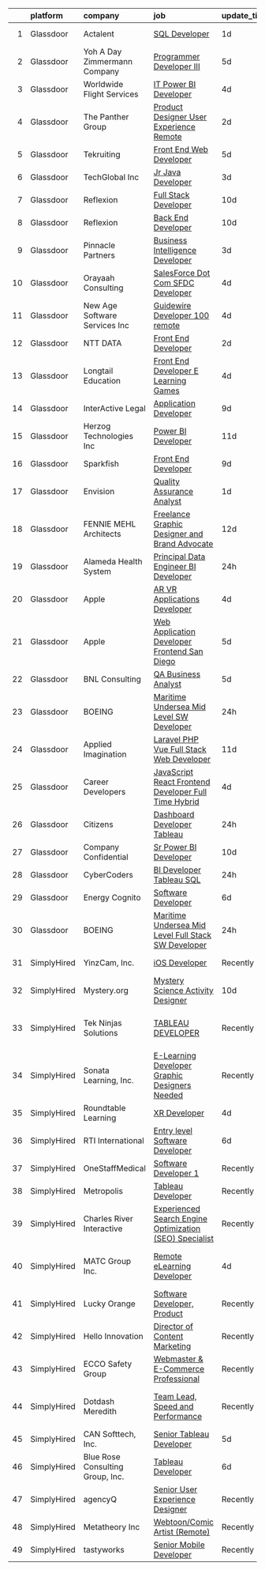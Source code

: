 

|    | platform    | company                          | job                                                                                                                                                                                                                                                                                                                                                                                                                                                                                                                                                                                                                                                                                                                                                                                                                                                                                                                                                                                                                                                                                                                                                                                                                                                                                                                                                                                                                                   | update_time   | location                        |
|---:|:------------|:---------------------------------|:--------------------------------------------------------------------------------------------------------------------------------------------------------------------------------------------------------------------------------------------------------------------------------------------------------------------------------------------------------------------------------------------------------------------------------------------------------------------------------------------------------------------------------------------------------------------------------------------------------------------------------------------------------------------------------------------------------------------------------------------------------------------------------------------------------------------------------------------------------------------------------------------------------------------------------------------------------------------------------------------------------------------------------------------------------------------------------------------------------------------------------------------------------------------------------------------------------------------------------------------------------------------------------------------------------------------------------------------------------------------------------------------------------------------------------------|:--------------|:--------------------------------|
|  1 | Glassdoor   | Actalent                         | [SQL Developer](https://www.glassdoor.com/partner/jobListing.htm?pos=127&ao=1110586&s=58&guid=000001815bd26e4a8a622538a97b5612&src=GD_JOB_AD&t=SR&vt=w&ea=1&cs=1_6bfe6ccd&cb=1655102926848&jobListingId=1007933290728&cpc=7F6F94E2229B3AB5&jrtk=3-0-1g5dt4rjmr0fe801-1g5dt4rk5mfoh800-6f71d8e12a2f71b9--6NYlbfkN0ChYVx_I3yfZ_JDY3EFoivtqvi_stwnZ_kRt8Dowt_l_d1ydueao4NE-oUleRJ4yhj6wKo9C0DLAHikrScmVPB0soDGFNCCtNZsOT8WGPGPWvTCrTgOsuI7vhnYyUpYD--Cl2aQ-asT5yeV2XdWzGAMTbwZgrwfZff5NulgAhpcvpxnlD8YOT8S5ur7whM5jsMHseDyocq2AAdi2D4iNPg9D_FJrn_EUSf0LlS5Bfl12ZbbqAo2UOhPw6iOAMtkGj0n7UNu7di7fOmWBQIRlSAnEvtODGjuixh7qKtOdGgAOTA8nixoHVSp6SYUHYgbSDTdf1FgDYj5weZMONWImKyQC9HVwNxZg0rAOXw4aAOB2Ax99fBQjEyneJj0tYTFk7K8xgmWJ2bIef44pEXdNo-F24p0KROCB7b79IeDmnPfdNhFyvxjh2PJr2Zk5g0uiHr3SXu7EcHFj0kuzSK39HyVK-k9kKKfa4VjrezvEihgg-m8WQVhpo3AEk039254pH4lGwmtLCXYHNRxJbPlE6m1SvUW6A-9k5Ax4MTzF6QUpHW8qNyWXu5lH2H3uD_UJVKYO803ie5EW8vjfCNds0HTedIF20rpqoQkLVrhihNG80zyVT7ExOb9G-vNFROV5m8zU_5Rg9vujVgCkoQDSVf8laIiuw0cx4PMcOQv438tlteD5YNdMteVKq-r20YQfhSJDEFGUSByh6X4hrpoV46R5igbjUTbYnxoiXYGOTXEEPaNg3IMH-uZnceKEPLpajLTYK3yd4AymDEyHu64cYenp1jPAs-Mr6TkUG-B5qkop4ruugv43fGlxpLrQa-XMFtErJcIsUpZmYZdcy6omltajh9oTRVrAEHnjjYUjUXH0zBL8Ame3WXAydtCMGFJgqECb2pJf_GnwrHa9T01dci5zwYEyMhlKDfiQBLRTOvAwgv3WEe1_R-AcffJPyO9aF7YgI0zsKkRuCtfjPsyNsrxsiicpMv9otM%3D)                                                                                | 1d            | North Chesterfield              |
|  2 | Glassdoor   | Yoh  A Day   Zimmermann Company  | [Programmer Developer III](https://www.glassdoor.com/partner/jobListing.htm?pos=107&ao=1110586&s=58&guid=000001815bd26e4a8a622538a97b5612&src=GD_JOB_AD&t=SR&vt=w&cs=1_c28ad857&cb=1655102926844&jobListingId=1007923954442&cpc=F44B5BD681589083&jrtk=3-0-1g5dt4rjmr0fe801-1g5dt4rk5mfoh800-c57b4ccdf6886ff1--6NYlbfkN0Ae6Qmv8rNb3d5rEsMPL_plhvilYeiJERi7JqghURwQ9XIhdLOjSjG7yeOFWS_i4Y-NEsSuyNfsNJD2zhhXkcFQ28Fh4rqUvV0xrzH6gcM6ge1NRb6QG3OEVTiDX62faP7R93Ecd5qjFs176g5dYmEAA4_nnnvLQmhYTyIb332zIfq_qw5xZhx6ELbDdkfQ2MxSripz-V9JEsGMoKxUniGwxYRrSfPku-tDdavJsWeWf_CHu96nIJdIFi4ULZ5OxGcZfb5bD6ij9aCLaqBXHrBekTr3QXqz9DzZOp4w-VPmF6L6pfq2q9F4LBnf9KE5crNxVR1IhxSO5Pwf42mCK4tagy0Bdyf2pTj7Cvz9QzhxkUQjh_u-GVc25rUrudtpSz_3fLcdKA7l2nVd9a6x80WWV9nIiK25dF9m7_IVONiqQYHefZ8o82PLym2tYMgQm91rmH0MUbedAyTHrFtq826qqACN25mBIPUcYbEsnsZN9eUBuAgZ3m11)                                                                                                                                                                                                                                                                                                                                                                                                                                                                                                                                                                                        | 5d            | Ridgefield, CT                  |
|  3 | Glassdoor   | Worldwide Flight Services        | [IT Power BI Developer](https://www.glassdoor.com/partner/jobListing.htm?pos=115&ao=1110586&s=58&guid=000001815bd26e4a8a622538a97b5612&src=GD_JOB_AD&t=SR&vt=w&cs=1_fcfb7066&cb=1655102926846&jobListingId=1007926299539&cpc=9C2286EA3771AAF6&jrtk=3-0-1g5dt4rjmr0fe801-1g5dt4rk5mfoh800-6646ec8d8f3941ee--6NYlbfkN0DlNXR7iZHEEVq9fvtKVQQLc88q0RD5VoHWJ6YGqchaPAZKAGKO4En0gxSi_72T_SpD_XhMnJGl7TkgE5_qD5xKbx_m-MxnUrqRxufYlA5kSZQTT6_LmNj3AWFrxDVTbdH2rIQrbWq__haUkZE8BPHpfQrrsMgXOyEzonKGcVPwa8IqpjWz0wNiamEi3Be4gmPHlmWaKzD5SNoAevjeQSFPDQyCu6U0_qQDxjlGTU8-pm14wAIBfW_FsfytExf4cfkTtXAJ4tMcHylwT7vfIbdeRYrIxsSbn5PU3MJBZhYo7dqG4uOA3St6rkTw628yrT48iyzHPFQGlnU-gZzpJ0yALxU0J6l6mTOFDaWXU-o863lgYtTd58LDv8omrJS4UbJpj9PJnSif0V-_fF07QwwBkAXS8Sp5VEffs3NWRTYdTJO6RRl5pP7Q3u0rZLdU_d7_YfcXuj-zyQG_zBQfNzAECMWk7okzEj9V3Q-DNM1dFymh-r44S-4GAw4I_pu7s6A%3D)                                                                                                                                                                                                                                                                                                                                                                                                                                                                                                                                                                             | 4d            | Dallas, TX                      |
|  4 | Glassdoor   | The Panther Group                | [Product Designer  User Experience  Remote ](https://www.glassdoor.com/partner/jobListing.htm?pos=130&ao=1110586&s=58&guid=000001815bd26e4a8a622538a97b5612&src=GD_JOB_AD&t=SR&vt=w&ea=1&cs=1_cfcead3d&cb=1655102926848&jobListingId=1007931318221&cpc=3DB599BF2F4828F0&jrtk=3-0-1g5dt4rjmr0fe801-1g5dt4rk5mfoh800-1d6ca74a4fc33ab7--6NYlbfkN0CNPMheye81CzYnvunZY7yovNfSZKsgaMjzK-BTgXufI2fDZqb14OtID8EITmQy8dNEyIx-VPUt8PjYZc7zzu6Ei_YX4_GSY9eFx3rgh_qx2ATTL2NKdh1qUaKOZyEuFzG71uqUSL1KwLC_agaVrTtI9bjkbVFBxRStnK6ug9mS08_i_D1oZJ1iT-qUHvtVAAYsLeVNukCuYc5jm4uBmT0fjUQcmwfQUj8SYrF4KhIGUjTrAJjaUwM8j_E4nR_sV2KEG46_B_iF2gG81c6_VCfCx5QmOCVtgUlQ97_9HPzLEE8NgZX0aAXbVkdHhJnMZ80RA6dWod2QRgis7w8ZYbjYfkuxtOr_dMXbabIPgzZUFKPbaoLF7N5tGALIytiwq8vkrBt5Kbkw6bbYu30DtEVsTTN8npFz4Cz6EP-pSGDG0ZuVG0Apdc_qf46ET-I6We-Yn3Bijfmqmm_xM6uin_wD_n4NpBASZatDqL7a4SG5m4HtfFapjzaZ6drX1wItz9AIi9tOyTBWSA%3D%3D)                                                                                                                                                                                                                                                                                                                                                                                                                                                                                                                                     | 2d            | Remote                          |
|  5 | Glassdoor   | Tekruiting                       | [Front End Web Developer](https://www.glassdoor.com/partner/jobListing.htm?pos=116&ao=1110586&s=58&guid=000001815bd26e4a8a622538a97b5612&src=GD_JOB_AD&t=SR&vt=w&ea=1&cs=1_5e40c7a4&cb=1655102926846&jobListingId=1007923901378&cpc=9C2286EA3771AAF6&jrtk=3-0-1g5dt4rjmr0fe801-1g5dt4rk5mfoh800-e3370cfec1f00cd2--6NYlbfkN0BrErQZqMLNqj7ZyANI-N9k3f2aoPQ5Z2FjqILE7Gr6cFB1vE5p5l0qtNVGTW35JOAMDF9XnghDQT0EKGYeL_qWbxIX24_3AqIZG7Q6oVCQ8ANTNlRha9ZBaBOTapf-NuGwElfZAWw2uh-jXmjOTzc_2pY7gZHjmmc0OlO8uryNvUMH-TmFY9xBKeCxHACtQysjkHSXz3uUIq4aMHBXzqwUYG-KZvmsaBsMsLNaedw2VTXlaN-m0T0fE3I8UK1uQPwjNrsz2ZPyW-vwg5q9G01Q-hnQB3KuxBYO-WmxCWyEFyC8cxIR_8KlemMcrdTMqw1G7Wv1j4KscMEYqdMRHIoJri-DCC_027VlfiVKgYlNwuEKK789NQ8gpnyT7-MEFmroOsspKpP_hSCpyfQIZC8EVlsrVT3XLCPtBLWuphBIQOaOT6XQEGkRV7CSEIAKsj9Si9ihrbibS3Zkpn5vUOLQn2bjjWezVBH_EBzGu0EOkeHWxDT1JemdTLYjBCjqAbXjnFA1_9xJF1lGG1nxxzp-)                                                                                                                                                                                                                                                                                                                                                                                                                                                                                                                                                    | 5d            | Remote                          |
|  6 | Glassdoor   | TechGlobal  Inc                  | [Jr  Java Developer](https://www.glassdoor.com/partner/jobListing.htm?pos=122&ao=1110586&s=58&guid=000001815bd26e4a8a622538a97b5612&src=GD_JOB_AD&t=SR&vt=w&ea=1&cs=1_7e1847d1&cb=1655102926847&jobListingId=1007929309014&cpc=6FC5BA77C9A4CD78&jrtk=3-0-1g5dt4rjmr0fe801-1g5dt4rk5mfoh800-65004001ddacaed1--6NYlbfkN0C-q6iYe66_FLQy3U-sZg-V_VpG3fQBKf_hrSCPEHFKv3DtpHCCWyd_ALlnLXUaebrYZfbf66vD25OD_n5n0M0o8n1VKLxFiOOdzupOky8GPjU2VkAxrDVqqvZJ2TFvCxssQbY-oFDByT6O0emYP8uxJv-4ht7Y_Skr8nqL7AgEqi7R9ezjzOLeZwS-SNOkFUcud6Mv_eiiT7TFREpefIYQjsSvjs90pG_AifIaMcNU8ANbErQ_7soGPNreKvlfC6pIHijEFIllfy50udEgggl36M52PruHpP8KS6Ur3CXPrnhgJQAzayGopFWc5xEngmbmZjdRDyUC-VQ9SFxJCh21TC0dl3KPMb80GFMG7I0vHXySdx_YRInHrNOdjTLfJQLMRLnw5U__hASfK_cfwP2YR6v2wJYCJw1r8aEH8TP3RyYJ8axj5nxqw8i70fg97OeIk7xwTh86YPHuvntzzDjzjw51uwdx2TTxHA0Ck3wCnVGQKZUDy26lCzJm9xV9C4jhMW5_eHSu7w%3D%3D)                                                                                                                                                                                                                                                                                                                                                                                                                                                                                                                                                             | 3d            | Silver Spring, MD               |
|  7 | Glassdoor   | Reflexion                        | [Full Stack Developer](https://www.glassdoor.com/partner/jobListing.htm?pos=106&ao=1110586&s=58&guid=000001815bd26e4a8a622538a97b5612&src=GD_JOB_AD&t=SR&vt=w&cs=1_58275b50&cb=1655102926844&jobListingId=1007914920755&cpc=81AAE51C33FDE227&jrtk=3-0-1g5dt4rjmr0fe801-1g5dt4rk5mfoh800-67e4fdd39bff15c4--6NYlbfkN0AZhccrYCUSJlZEde1UnGXnwlG1V9FU8luw-eezWnVYr9_1En6wc3mzzqtSnv-4GpLxwcH31akk5faPLyjNmJbduIAfGjsk43GzdfOixoMLJxpXGhTXv0dva03SZHWagc8QrlRw6HF7t3i3Pbag-EQsHAe1k1M98B5HJqurwNlyQj1c9KfGJ7zLfX68pr8KKJysTycwsbJYc92mb1vP52R8sFwiEDCEzM226u-i5qIfEVfbgkz_EnuoSk4SCSUjO3bKQzIrF50EQJNr63f6n1vn9ADVP-CN18xOofJeEpXThdxR0bTjDORHZ3-iLfEzZo8vqVJi4V8ZFlJ1MPdIp4TcqrF2nHAzHsTOuhSpeMGbX2LUF-9AGm3qao5000AtRNF4p8ZF2Ajo4YArnbBLzXF4uFa38CuYzE5muhZY6ql0FBeHds-DF93u8cc4UuHSOU8%3D)                                                                                                                                                                                                                                                                                                                                                                                                                                                                                                                                                                                                                                              | 10d           | Lancaster, PA                   |
|  8 | Glassdoor   | Reflexion                        | [Back End Developer](https://www.glassdoor.com/partner/jobListing.htm?pos=104&ao=1110586&s=58&guid=000001815bd26e4a8a622538a97b5612&src=GD_JOB_AD&t=SR&vt=w&cs=1_0cd2a316&cb=1655102926843&jobListingId=1007914920753&cpc=63E4514951618C5C&jrtk=3-0-1g5dt4rjmr0fe801-1g5dt4rk5mfoh800-64f3ec5a006a25ef--6NYlbfkN0AZhccrYCUSJlZEde1UnGXnwlG1V9FU8luw-eezWnVYr9_1En6wc3mzyZXn6_Dj2AK1-YOqjfLCzMf-TLYp-UhUAHGwadT9p8CeC09swo6OVhvvcBo1Xc9inRwMUp-QTATb6wM3ykctVMo_eSIlXQ_IxX5PmPkdqMUNkebKquxIRxfqYM5RhK_uFkGF4iWxUXmc_vPacJRxiOBCiR-_qqTDyXx7KciWj8Ft3zDU-9uxHscFevq_LQfwOFDh-TcVJMrc7PK4NcHePQqNJR5dEMyZ9jFDGXncToEcIWjGrcEIBKPoAYYdvRuGuPkY5Wgfi_cm03GWRTCa2kXhpuC67WkarKsoFSzhIT_anEEpS154ffsuMt9yeQTgdcpe3E2tEQyIZe9lsjACWS6GC2USgXxJWgxYKpUctuAjpqoasfZRzqzOICVSZGMZYHpGX7EBSyo%3D)                                                                                                                                                                                                                                                                                                                                                                                                                                                                                                                                                                                                                                                | 10d           | Lancaster, PA                   |
|  9 | Glassdoor   | Pinnacle Partners                | [Business Intelligence Developer](https://www.glassdoor.com/partner/jobListing.htm?pos=109&ao=1110586&s=58&guid=000001815bd26e4a8a622538a97b5612&src=GD_JOB_AD&t=SR&vt=w&ea=1&cs=1_63955d9e&cb=1655102926845&jobListingId=1007930048961&cpc=C3517E2410EFB392&jrtk=3-0-1g5dt4rjmr0fe801-1g5dt4rk5mfoh800-ac2540293b532ec5--6NYlbfkN0BhdO0Ncs0_rZX45kaA1IghdSc64QuX_nVTEEikuxIZE4gW7af1ZR6G5H6cy9DimTA7BnmjjRMO6KMt411FN69ZwdrQWNR6a21F-LSSCZjBTxFfWr6-0YqHz1zHnqA_z8Q6nfnRlkFhDdPyr-UZL3sKY67uRdlQjSns1hHUPcywbW2Y2skuUgJ6lo_KyZXJR5xyBaiA8q3JfR29jxQDKlWseunC-a-PEFKSzR1OGD6dCLz6u2qbxvFQU9KPuM4bfhm7YHRFLzWdLJ-0KthfiztW61fCgUUxUGa9-YxVlhYKh9uE-d4xzM5VAbkuq-0DlTk7i-rP85f2T0Ckv06uXDXnbKiZFwUZ6hZpFtHxMgT49LJldhBzshbyOUn9qA5GDYsFKHPmatFuB1HZaQqM4x6ZOMa_XkDw3Xex2ZhY0zVimMxhKUARwEpW0VF5Z7egoSr2sV5NfUztc-p1spKy_802p4PO8W8t4axAQQ4__8rGldX7UeUNGQuMFpZRaFDOcMSnrEPc9j673ATmpM7cd1ezslSyySJzvALMyzCM_BxyDS6xkEm60YGmskBMnkFq7gGH9wQ-EdYfrqyBDyCHFOer)                                                                                                                                                                                                                                                                                                                                                                                                                                                                            | 3d            | Louisville, KY                  |
| 10 | Glassdoor   | Orayaah Consulting               | [SalesForce Dot Com SFDC  Developer](https://www.glassdoor.com/partner/jobListing.htm?pos=112&ao=1110586&s=58&guid=000001815bd26e4a8a622538a97b5612&src=GD_JOB_AD&t=SR&vt=w&ea=1&cs=1_4095ce5e&cb=1655102926846&jobListingId=1007926142076&cpc=6193B0C32834B022&jrtk=3-0-1g5dt4rjmr0fe801-1g5dt4rk5mfoh800-9b0d69a81b346740--6NYlbfkN0Cg5v_yddp_bQ8FEroRZUZuY3XfreFX9R0CZ_IQ06sgobW1DY8WbBNo4m9e4vh5q3B00rDAvAuISuPUiwc8QLHGlC_ZIaRCZjCQXcuiJ-T7I0HjhgsWX0Iv8HLDma2NMv6WpFmjXHA8El3AmNg6DpB2S-eWNKTk79SVJo4UrlPcSPyY2ckTpV_20VpyDIrYqphVPUEWMi6lhmsINuyH9nIkGmumz_p7XQHhyGFWoIYob92cTHXPrxanNt6Hpx-Y15GZmavbnomZ1Zj9pSgCkb23mmDXelvA2JOYpu0h498jJ0f39zWDR89xvLnJQjDrOaQc7-I_61bjzXD_mcuUJps7M59DFlBZhExIGn0PXctCJgQmbO7efxRV5z-Va0S9ypiV3_bA1lhHZw1QrK3GNJiwd8rrd27GcJO01cjPk3VkIvWOuKZG1Sa3OaUwiMTF08j0zdRAIWVS_No13hSx6GNvLPpcpnvYVn47mWXoTyqBl8WUEs4kDym27LV5nNJxpDpbwX89vGxqYu7iUf8mem3L)                                                                                                                                                                                                                                                                                                                                                                                                                                                                                                                                         | 4d            | Remote                          |
| 11 | Glassdoor   | New Age Software Services  Inc   | [Guidewire Developer   100  remote](https://www.glassdoor.com/partner/jobListing.htm?pos=102&ao=1110586&s=58&guid=000001815bd26e4a8a622538a97b5612&src=GD_JOB_AD&t=SR&vt=w&ea=1&cs=1_cede32f1&cb=1655102926844&jobListingId=1007926489679&cpc=CA5E2B5B7F82281C&jrtk=3-0-1g5dt4rjmr0fe801-1g5dt4rk5mfoh800-f561363c1b9afa07--6NYlbfkN0CZ6e0H4NcnatyWGoYaKjAyi2VSoy0rRzfwi_PICbZE2trJWZe45NHM4eDQ7VwNSiCbzxeSSpVUvHRb8lU1WefcG4b7T-7o2S__iGVH7kzpzle0RWcQmAHoJj6onl3Hb6e74rDzMNe7lk17pMwuajnJKBBo-fVUAB6x87GeOnkc0BbyNqhW59jNJYNgLQZcOGMVwbv8BJZcGSCJN88toX6r_mdC753Nz_nNRY1nxJBwlCvTchEKh5L29oS_PiAszLnrzF8HtW3IINQ2qsl0qp8iW9YlidC2DhdF4m-4MMn94Ws1HWtTOEmUafCWfRrrd2R3wX8Sr-orPsXsuVM8W5Sn6fR3ZSkY2ffxEB2n8uEgXrFOA-nd2MkNAkE12pEeXmEXG3VdHhhRmZkBFM2tDUoUkZ2CkL4dzHX7BFZeEnDqVYFzz9BMMoUSMgcRTJojN8aNNhOtAa7n4nbNJ1GV-VOqH1wlwnT5VBcbtHkKsBZ6onYGo3-SHSr7jByiHlxY6Ezp5BTR91vX5Z9OShHN9JT8)                                                                                                                                                                                                                                                                                                                                                                                                                                                                                                                                          | 4d            | Remote                          |
| 12 | Glassdoor   | NTT DATA                         | [Front End Developer](https://www.glassdoor.com/partner/jobListing.htm?pos=108&ao=1110586&s=58&guid=000001815bd26e4a8a622538a97b5612&src=GD_JOB_AD&t=SR&vt=w&cs=1_6b8112e1&cb=1655102926845&jobListingId=1007932449870&cpc=9C938E8DE9AD6C02&jrtk=3-0-1g5dt4rjmr0fe801-1g5dt4rk5mfoh800-c12ec5c385948800--6NYlbfkN0Bpo5Q-IoG1V_mjYSR4J41fvsy6TiSA3aeewfLkPI7RodND_iJDrqtf4TFOuZ-1vENJblqBl3nX18JfGzWQqdn1sxF7ve4YwV2ZBkbU9dR14lys0u5acDDq9zu9lS_WMabf4kG0RvUwC_Ek57KGpV2hOKeJoz1y6salWFi4pUb3mBrRicajYhPALifGoWulHlp0FIEptQWsRSrXn0mgJw89oCebFeRHpB0XklNzGVqUys4cO2i12fakoLsGEDL2PenMAEvsZmnuvv7I8dIlEXdmqwgQ5pmTFh7NZVmmTSkUepm__CrVtnO11lDMAiKUFldVqSK_qaSU9TB17s7YB_usRpKjll4b5A9MpYkkmlUqJgunBlJavRkTTNa-vHTLTB9csymegiGguUySdlYzSuFDMUew2-e1jpUzso-51qNXC3wxelgoFZP5RnVSbIkE4nJR1Jdc3G8s8wbuQiremFO9rKa7JGrs_jfp673x3QhKp5cqtc9hkClt0wUOOTbv81RYVvfoZLG7dbyWkdEWBGDio3O7rZqV5aL-URQMWvMxP_P0UhKcx59n)                                                                                                                                                                                                                                                                                                                                                                                                                                                                                                                             | 2d            | Morrisville, NC                 |
| 13 | Glassdoor   | Longtail Education               | [Front End Developer   E Learning Games](https://www.glassdoor.com/partner/jobListing.htm?pos=101&ao=1110586&s=58&guid=000001815bd26e4a8a622538a97b5612&src=GD_JOB_AD&t=SR&vt=w&ea=1&cs=1_42c27e62&cb=1655102926843&jobListingId=1007926654185&cpc=0A88B0016E52E137&jrtk=3-0-1g5dt4rjmr0fe801-1g5dt4rk5mfoh800-3408b989d3f3116e--6NYlbfkN0Dx3r3E47sSe5bB3PIy1uzBZvlB7xy2NhfhZMlxQTsxrNljbzALwoFlN0hOG0WFn3PJ4j8vj71Tk388D7khWysTEJVf-c1eHPZ05UzvtqW2pojDHQQ2uuGx19rzmb5gVicTfaWfPTkLe4qrehY57PTlI1XFNsELU4LEjVGaL0tZphHoLL1m_AiQo1CQp4zLfgDDNVMev4XRIG2s3jWbggPcl17AvX4aTsq9TSm3_gbn1ouDqXZtFT61HAMvZRfxv7MdQWz3p1cttjIOHE3k6ibD87SE_EP8GxyOCglguaM3aHee3DSOuj57mFYORrvIVLICMvB1SzUNyNqgXwjk1sp705_L63kwwHb_kN7sqSNWJxfVeG59sFBdQJ_rumr4sq1bR5dmm1UekTcNHJSkrJgaMpp24kxAj8R1yxa91l7Jx4c4Qrh0ub7zTkOst6ffRlRto15COtoichD51-GOX2S17i_NgKyRGuPFLRyEEUIgQFlp8aOHmON7ge0cYi5MlvK2vf7WzEtDzg%3D%3D)                                                                                                                                                                                                                                                                                                                                                                                                                                                                                                                                         | 4d            | New York, NY                    |
| 14 | Glassdoor   | InterActive Legal                | [Application Developer](https://www.glassdoor.com/partner/jobListing.htm?pos=103&ao=1110586&s=58&guid=000001815bd26e4a8a622538a97b5612&src=GD_JOB_AD&t=SR&vt=w&ea=1&cs=1_899a0bf7&cb=1655102926844&jobListingId=1007916408140&cpc=AA718BBA0476CE1A&jrtk=3-0-1g5dt4rjmr0fe801-1g5dt4rk5mfoh800-b6cb90fedf609ab7--6NYlbfkN0AOytzrr4nRnIo0SuCvWzSXSVfU-TRsmmwdqLnMtD_jfiLbeFDwNeAMhQYCj5GJwcBy4EmipI-8Wceovzo4-x5K_BX7JTruKi0xRPTb7n588wd0IYq4Ub7V_QglPrnFgDOzKzT7lXN4H6XawvVEArUXRW7PqfE3uSnWnzkY0rBZ-a3XPlGtIBkZfCC8N6YPbDYE0_ElILE3J4jvwVl77CCv6nfzVJI-WkMlC870AxzGsuzz1bgBTwPOxuLayWPVERyQN_AVSFb4X65wmEzRTSktLRhP21R0lWgSQWVzioDXRzRJDGxl3DsLlCYqbfBfF3hUPROMziWQ0pDsi1NmCRf5AihgyvpOHhT1pMCawCfS280CPoafC2xSNQUYqWMEDJ5C5xn5S51-ENmnfEkhe51hFdoulzrwlwrf5JZ6Ps5teKPcTI_J9liO7CQfMoYMq6huWVXZURbxkqlyMUFEHznyMY8_QjbmbDFKDLdp-Cu5apkRDBc3FvFOk7NG-JLwfWw%3D)                                                                                                                                                                                                                                                                                                                                                                                                                                                                                                                                                                        | 9d            | Remote                          |
| 15 | Glassdoor   | Herzog Technologies  Inc         | [Power BI Developer](https://www.glassdoor.com/partner/jobListing.htm?pos=125&ao=1110586&s=58&guid=000001815bd26e4a8a622538a97b5612&src=GD_JOB_AD&t=SR&vt=w&ea=1&cs=1_fb4bbd2e&cb=1655102926848&jobListingId=1007910068717&cpc=B076152010A3B66C&jrtk=3-0-1g5dt4rjmr0fe801-1g5dt4rk5mfoh800-dd252a0ee31bf613--6NYlbfkN0DUgrvazH2jlrLPIS3WDRoP0CZ7_3-6jRCFBkxfO6SsLPY2rrCh6mibPGVU_HezmJhTfwqD-fRIjtFR40YrtXS_yC9RIGoAnGY4q8kivufCmQ4gAM3p4t3pn-qZjqhPebFS18gNyPZvsfoL5cAF8PcDINpfmFoZZbgL9ECQp_H6uqW4_FjWHE_lDc0jvmWl60kfipVkQ8r6pj5UhD7vKN_JbQSSJftQZZHhM4BhOyhvS0iTVQHsCtWLUkaEw8P_EFEGG8ZdwMjs0T4wCfJpKotxz5s9RnZfk0CUNlK65E9pTN0EKWxMRiuhTG7738ciM8XGHtw7Br_yKSSyiHH6Tj26nFykwptrC0eDCTB6atLuQKxg_fSkmywPtrS4y4NeDvGGUxn0pGqstyEKE31gQ9XnAAHF62V6mYgmLGPU_yKc-dgkSeVWK9UiPR0FOPb-Bk1xd-Vxnco5jt09QPbKB9Q3DAINVLgdBz9Zxq-Brw59QQVlOZsd8owMFgA6Ka44Bfk%3D)                                                                                                                                                                                                                                                                                                                                                                                                                                                                                                                                                                           | 11d           | Cedar Rapids, IA                |
| 16 | Glassdoor   | Sparkfish                        | [Front End Developer](https://www.glassdoor.com/partner/jobListing.htm?pos=119&ao=1110586&s=58&guid=000001815bd26e4a8a622538a97b5612&src=GD_JOB_AD&t=SR&vt=w&ea=1&cs=1_c4a55a8f&cb=1655102926847&jobListingId=1007916008568&cpc=FB7E4A1762AE5BEC&jrtk=3-0-1g5dt4rjmr0fe801-1g5dt4rk5mfoh800-ecab45f5bc551d15--6NYlbfkN0DytOmITduCM95-sidwQYEhEkMFRV-4FJ6ekx9i6HN7YXcRb5lk4bD0IsTz3mxTyCHel9ZB6hlitTUB5TihHra3NpvkoFaS3Ymh4xtfu-brN-EZ8GADBeKlod0ke4JEiTiN-lGGhUbKMNRYGs46nAmPg8rLKv272ap5CpYeo03PRlmiJ76WMpJ7ei0j9ZF7JjsxAc4Cl5we0bCzJ7x65UIWSxGE-9rnwXEznCbk6-b2cOqBXFPAiP_z1bOkmZTq68g3pvwgCzVikUMU6RixgbvtNiHy0fVWlPXWh64Ngi62tcx96YLva_7gWqNgHAqc54IHqlMLrxG759p_ttMUe26Ki9I4xOUIUMwKyvQP0N-WiaqiokNodb0ujq170VWGGcY586SVfqG7qdaZps6wU6_CFBb1ZdpIihjxErUKod4Xab0TTS_S_vpwRYDyBSfJEjTI-90TkXfxQnDRelJrZA-whFcHgmwTuyoOX1UWSLInGYd_n-atINn-QyYWu8NTO3I%3D)                                                                                                                                                                                                                                                                                                                                                                                                                                                                                                                                                                          | 9d            | Remote                          |
| 17 | Glassdoor   | Envision                         | [Quality Assurance Analyst](https://www.glassdoor.com/partner/jobListing.htm?pos=129&ao=1110586&s=58&guid=000001815bd26e4a8a622538a97b5612&src=GD_JOB_AD&t=SR&vt=w&ea=1&cs=1_26cd81ca&cb=1655102926848&jobListingId=1007933275873&cpc=8795CF9063CD573D&jrtk=3-0-1g5dt4rjmr0fe801-1g5dt4rk5mfoh800-f1aba4029ff23613--6NYlbfkN0A13XXEAKoVsy1UjAxA2tJa37vkRdGHJdX4gYp8IY3tTmYzW1bJSme2hYNNXIkltTY1OuoutaQCaXsTk-xGGOXimnT_-3snC5Blvy68sWklAsQ2CPYXdWTumikuA8PDuMQvF6YETqMorohjCBe-m1Ki-qmqJd4qSO2H4uut5QanccJK8JSS7ySganyP14haryqjyXgSpw8ju3HoFszrwkSD6aUy2pKS4IFzpWdYWAAOjqwnF9J4NPzkLjoA3C5QDVhqSNtbFT5sz8MekC12hozo_jDxTjrZBnWaKL5T4ilWDvtewUFypDil05BeuM2pnTv2z6eP313Ei3T2wo-SPPG5rKXGBQx13-8pUNdNj7N-bd_Xcix_bniHp3P1KF6Vd4DVUKSS98BOSLCereuRK0sbpcOrMlsj9c9Ed7AABgnFrszPR-hoOlcoMOwFd1a91zL0MHbJwulKgPt9ee8cVZBjGZYbTAEZjq75jiuRBt6Ry4kpw3WTXBtzYbO1GGBUOfopyLxuFX18u0Xry3DslBLEvXz5YzhRBHe7WP84N5H37J3kkTXZ_-VjBC2Q75zveMB37z_YoKqBSQ%3D%3D)                                                                                                                                                                                                                                                                                                                                                                                                                                                                                      | 1d            | Phoenix, AZ                     |
| 18 | Glassdoor   | FENNIE MEHL Architects           | [Freelance Graphic Designer and Brand Advocate](https://www.glassdoor.com/partner/jobListing.htm?pos=118&ao=1110586&s=58&guid=000001815bd26e4a8a622538a97b5612&src=GD_JOB_AD&t=SR&vt=w&ea=1&cs=1_133255d6&cb=1655102926847&jobListingId=1007905966163&cpc=8795CF9063CD573D&jrtk=3-0-1g5dt4rjmr0fe801-1g5dt4rk5mfoh800-003ba351f1dcb63e--6NYlbfkN0BG1QWpzEe2U3QA6Vqi_sjmYLnL8UwDHOnvXMvQ4BPtGbvMljWF5gVU5_RMG5pVvERma6uIN-MpxqkUhFukZ4vNRes7jdVyWOADuawNGmeBJnAqSCDmmO39KoweiRYWQT4BEB8Htc9ANfSiAJIK1VkPXbz5mYM_WZfjaoddtL36X0oZjMoqadeuX_9C8PqgiiVmUMUFK0NcNMAlF5KnKxU5bnalWRCwGOV05aEoanqNLZhJDQa_W34lfCOoyt1y6BzodLKg6P-yveSSTH_xcQ6_W0od14MVv0-ngmj_guzDVGEIs5tAJwEzjrZiqxunOke4kJznTZzr4-rr4CqVQbxv06OEzHryeCrK4VdlUWd0MnwNY87cTwi6Bj3MomRpX_2N24hjmpBMOsIo6hFqEz0aAAlUshVTLZ3Wbqm0xMedZuDHg1H80U6WLaTi_DEqGRy78vvpFUwVhTjYW-1qLyUFFkK6CbG1-TrimZxVBLWEguR2p1iViZBBynALpe43Ohmbh5YL9_gFwOXcxheBLHVH)                                                                                                                                                                                                                                                                                                                                                                                                                                                                                                                              | 12d           | Remote                          |
| 19 | Glassdoor   | Alameda Health System            | [Principal Data Engineer BI Developer](https://www.glassdoor.com/partner/jobListing.htm?pos=120&ao=1110586&s=58&guid=000001815bd26e4a8a622538a97b5612&src=GD_JOB_AD&t=SR&vt=w&cs=1_e75ea9b9&cb=1655102926846&jobListingId=1007934673555&cpc=F41FEAB56D215062&jrtk=3-0-1g5dt4rjmr0fe801-1g5dt4rk5mfoh800-875d27dda1c9d7cc--6NYlbfkN0D6voL6ifUFS6AeYXZUjN1xfvn9Tx6-AIusd51ST0-Pth4yGnvT3L80XiObL-L93V_ioj_C8we3wlRmjU6wrsoLfksK8OVvtRj57n-ajxFkaMtqzwTlPOL4cbu-xNCVAQBzvKjWwJ2VxpKQqCdOqvCboodWiiRmMNJK_HvIx5Ydr--T9bgADfPfl4Y4geJ6vLmZCdRJtl0i5GJlWj5a-Tv3hnqt9tJOELWP6I8mXB4bZ1UEddF2JkgAH2OmO7ZEHMVN09FdRqqd99HZsGfFq47vtWeFaJiHmCkKOwlnDRRWj6LonOOJ7tecee99wXYnaJLvzJ_4UIREAv26PVwEnyCOt9RuoKEx4YEiZ8Pfw41TOX5DdzzBe667XsVaAst5pB2RAcqDnDpUWeCRbgCenyyQX8McO74yyT5VXgDVKHlRYop9liz5mvAS)                                                                                                                                                                                                                                                                                                                                                                                                                                                                                                                                                                                                                                            | 24h           | Oakland, CA                     |
| 20 | Glassdoor   | Apple                            | [AR VR Applications Developer](https://www.glassdoor.com/partner/jobListing.htm?pos=126&ao=1110586&s=58&guid=000001815bd26e4a8a622538a97b5612&src=GD_JOB_AD&t=SR&vt=w&cs=1_4fa99111&cb=1655102926847&jobListingId=1007927430862&cpc=F41FEAB56D215062&jrtk=3-0-1g5dt4rjmr0fe801-1g5dt4rk5mfoh800-69fcb8720df6bece--6NYlbfkN0BvKrLyj5gPmtZO9T8euul8TCxuuKNOtzRJOomxnwSEodTz2Bc-sPZlbtkML8D-m4qjCGnf4bnfUhIPZeLIg-kWsoLpYUZE6w8n5VLz2izTVNhE8A2fpsHuKRjE-oAiuIZERgxxAwRuKy4gW9q-meSy0xsMy36UAtY1PkgNswdAEg-UQU5O3kMtspgw3poLXp3J7EyiACrRJrJcrFtVJrKErOKIFQg0VGB2-E4MQm_gOMG2g1mA_V1XiOseBaI2HzP73Av4sAv3jmeBadpuQKVAOtX_pnm2jofJh9NfDO0TLviKVwMis2oJwtO8mVmj0Ye8e8pEFZ2T-WHGZXUWmytoPssuK5viY_8ONqSS4o6UP5eYEBUYD-JcgObZkPjeu_J4peWAbwPRt1LWgbtk1kpPJHFGPD90ILTl4v5orNF_MFvVPZVfyywpx-7kNipCQMvNXLgsxXWBW219j4FCQ2D2ap5gTDOWJ69XvjvJvaV1yQBxgSSr0N-QRmHpwX2ghWt24w02YFyl8MbApvq2nd6754sRfPf2iSshJDzCv-kCMpmmUVGg4RI0FdgV0sz5cv2enRb4h3PIjul4jdbrKRuym2GsNeMr2NDhddrN_N9ebkM7lsZZ61CLnPd_lD01VeFLy72F3E1-iFbeibLIpDFQ_mg9xGa1QNpXWMrmyQCAliLb9eSj8adJQXhEGpB3raMlmRRm2u9aluXCNFO8DSZ6b_6b7OJ-HC-jHhdjnhhhf2XTvEyJl_mCZRyM6lWEPIUXn-9Jsgad2uiW81JlkHO6z3rutDed0_fvtJznI1FGrDrUAvKNrgjc9-7J2v3F_g7OV7I6p_nzpjfDKaR4mf4vy9eWUp9BBy8orSE0GsiS4gJz9LC5pse0DWX7Tzqv2ysJ2R3_RWtJwjTH6vRGbKteeZY5yAgPphpVC_yhC-ISktAR66eECcr_ruh6Wzw5C5RSWMiQXDv2rQ%3D%3D)                                                                                        | 4d            | Boulder, CO                     |
| 21 | Glassdoor   | Apple                            | [Web Application Developer  Frontend  San Diego ](https://www.glassdoor.com/partner/jobListing.htm?pos=128&ao=1110586&s=58&guid=000001815bd26e4a8a622538a97b5612&src=GD_JOB_AD&t=SR&vt=w&cs=1_06340a94&cb=1655102926848&jobListingId=1007922711923&cpc=F41FEAB56D215062&jrtk=3-0-1g5dt4rjmr0fe801-1g5dt4rk5mfoh800-5512acd08e7ea8e8--6NYlbfkN0BvKrLyj5gPmtZO9T8euul8TCxuuKNOtzRJOomxnwSEodTz2Bc-sPZlC5mDe-NOaJgNGS2YOiqqcPRzQfi_dpAu3z0x2F3drLlCNQ6n_LmQ22OUCcD8hqxv7SuKB6-CXGTsiGE1QqU_FtaJcyRztXSAUbXoIIxIuRbJEEzYJRPpw-soWj6-ENHHybTMUEOZGkvyC5ro5lKpNh5sHRxdWj4Bl5_sAUh9Ax1zeyTSk7ltKnjwVSlcTWZ3yXRjVqzHUxU5aKx6N8jeis35E0QCe0OoF8UPPoC8zbS7X6hb8tKwDszXMJ8Fc1Jk37C5-wpd60Tu2tnyjWLHinUyZs3DKXr2Jh1tzzojnfVAw0-46v0TjyDa8DQT25vYb7fY3kfCoPsEWJtCOv6SJ0OA-ns-GHth5cNzstGWn9Gs3fDGWjEGvc0onEYEvAaJ1ZMWuvtzoUhq5VkNJM7ypiOrWdHHTCJDQWT3C_yGzNJCtP-6O1eockYWY2sioUtLgJ724_3_Ob33yyU_axU5dUkl8el-YimQgY0TVsyz_aINUgwt0PLFWMNbyoBDD-enpvzQumjJy64E8oouaYVAWxBY7Sy95oWQXqJB7UK8oT1MCZ-McEin5MCk01ZdRGkKyfE29Q3qH5kcLDr8zEXI5LYc3URgFrhsMq7b1QYmAGONv2MZsWaET0kTXmb9mv33Ul_YQOk98gjttNveuYu3Rxipcy4ASv7t-xON12ZLjJ_lTz0ItCE8cid_do_db1XxO2433qBqO5eNVBHpLHwqmatD51BTBRAmTxp3-Tiw500wIdM2bvQOSNmx8KT9nuZxD1SWc-BRbamwkqETeXArZ1uuiL1PyYccLni_psxgRK-iCL-eJJuPsZq10OeTipu7drbjrXCCCaxhEs_BoqWh83v06jKPDc3tvAsw3SfCOMEV_Sc5wpWKm3gIihGbSTCfk1TvkCaFzQeEnVNHp_EVT0g7Y2WClLtSvgMFzaEa9bk%3D)                                                   | 5d            | San Diego, CA                   |
| 22 | Glassdoor   | BNL Consulting                   | [QA Business Analyst](https://www.glassdoor.com/partner/jobListing.htm?pos=124&ao=1110586&s=58&guid=000001815bd26e4a8a622538a97b5612&src=GD_JOB_AD&t=SR&vt=w&ea=1&cs=1_7cb8f4de&cb=1655102926847&jobListingId=1007923867514&cpc=8795CF9063CD573D&jrtk=3-0-1g5dt4rjmr0fe801-1g5dt4rk5mfoh800-0acae9d3b09e6874--6NYlbfkN0C_eQCgnQ3dunn2kgXxy7uUxBB8Rm9uGSd45wqHXb30Ykzk56iGivDdvMiyOZuX2CXnp7P4t6wW4EwBYWRALNshXcrmp2xJYjF8qBlx_72G5rt_UeA1h3uxAJgDJlqVXAkbK4U0iesj2VmRqqg51hQM-Dy_FOFTGoes98wFioBIv1aMqqCjbJCb5Ejdh13FmciezrQ7ZGsHhVXvrxw-5qNwV91jO6ZYHfR6nqFgCY52s4V1_D3AHM8nDMHrsFPzllCzqHPhtZUpm1Q0_Z-t_Sc-wRT_MD3DWaS-Bdbx7_5nZ_Zw-d4lGZYMckQm0kXvjP_tysKIX0flKdrwJ5a75Si2ymDHBjpGqK1icNayHK2IwjbyU6MgR-7Ji3wdeFjlnz84OqvVM8KVI6O-lyOqlAgjxgo14hO9yQWwC4CFd6D1eorCOhUnxq_yqKwcA9gKdTvZri06wfO9LhAeH4aB83HCQlPZMGygqbhrHptGkzNnmA%3D%3D)                                                                                                                                                                                                                                                                                                                                                                                                                                                                                                                                                                                            | 5d            | Remote                          |
| 23 | Glassdoor   | BOEING                           | [Maritime Undersea Mid Level SW Developer](https://www.glassdoor.com/partner/jobListing.htm?pos=113&ao=1110586&s=58&guid=000001815bd26e4a8a622538a97b5612&src=GD_JOB_AD&t=SR&vt=w&cs=1_88d622fa&cb=1655102926845&jobListingId=1007934591053&cpc=7AD1D84939BBEEF3&jrtk=3-0-1g5dt4rjmr0fe801-1g5dt4rk5mfoh800-7ef668a0312b94c9--6NYlbfkN0BddK4H-tsabPiX3BvkwhvbvP4OkLNzlRX6egXJy9Hb11ERhvpR4KXHXK2FLd2rf6096oMm71LhesobWeq1UwlJqbn9uU7T0Zn3a2o8DZrPFrjSVZn52vk3r5eNpOAaF-3WKM8FcT4EgWzAHxfZcAPDOnJy__azUvGcRrvQJLftq2EaAvVaSFyr7LuG3Y6ljs73UlLk1rjQKMGUe0Pi5zZ1RoR5T4nEjsBT308Js3WmoyfFeyxjegrF8YagJX6qjm_b60Erj3S0J_Hphd-kNm-DkgA5guSxXK5wI62HdEXVBF5bte8cdXHT813w1NXldgoYpfL3KEz648uBVTvWZzvpSsSFMEHpz8NEvXebXcvwRrP14mWQNFdj0w97Oa40IoT4b1uAtLQZhUsjerAlgQpUZR-aqe1w6agzFhkhZPsVrLL3SpT8wuKb)                                                                                                                                                                                                                                                                                                                                                                                                                                                                                                                                                                                                                                        | 24h           | Herndon, VA                     |
| 24 | Glassdoor   | Applied Imagination              | [Laravel PHP Vue Full Stack Web Developer](https://www.glassdoor.com/partner/jobListing.htm?pos=111&ao=1110586&s=58&guid=000001815bd26e4a8a622538a97b5612&src=GD_JOB_AD&t=SR&vt=w&ea=1&cs=1_7c8757c6&cb=1655102926846&jobListingId=1007909584687&cpc=2F9DD8B511C89582&jrtk=3-0-1g5dt4rjmr0fe801-1g5dt4rk5mfoh800-be5a63a73b7f1f03--6NYlbfkN0D8j9N0G3bmE7t_bRxWCnyO3V8nRNicLzIRxQmtr6sajtSbey-JVwvqIbU1LBnhwm68MiLRHJ2RJsT2pRwLvcF7YY2fYIds2opRMXYce4nvBD7s2tMe70tnCAlKld1CwsoPR-jrhULDCBi4UG6MllrFdIZsZGCxtio_6GQ3R8l_LcMj6aIBOwfdzuITtOiBKIyr3xMgxzjm63fz3TVXYi4GTeJfe3Ye-e2vBR7ortP6Nlfa9bD90MioE1ePhzBIbYBjhtVYWPkG2YGN9DNlb-v8oYzj5CNkXzP06tN0xLeFVfsyVjGZgYoP1TiudEdP4_pfoyGHgy_9ygo-VKGk76g_OvB7RYe9-nRDbK6UNu_yUYlIPzZGhFq6191TkuxaTAX7Vq0nsRw_gP9Lk1RyR692wxcKfvYmHxH-hAo6yRApa4813tcGHLzzIbkhzRKr5XZqcQsueV_5B5EUbZqykFK1Jo7WLik30orTdOnxzbWhU48M4dQ2lXkKVXMp9oV8hddUmgjw-52ndOgzP_hyQRyqbLykWVfRxpd6-is_wRjueQ%3D%3D)                                                                                                                                                                                                                                                                                                                                                                                                                                                                                                       | 11d           | Remote                          |
| 25 | Glassdoor   | Career Developers                | [JavaScript React Frontend Developer   Full Time     Hybrid  ](https://www.glassdoor.com/partner/jobListing.htm?pos=110&ao=1110586&s=58&guid=000001815bd26e4a8a622538a97b5612&src=GD_JOB_AD&t=SR&vt=w&ea=1&cs=1_5190d453&cb=1655102926845&jobListingId=1007927155210&cpc=9FE5D8D7282D4400&jrtk=3-0-1g5dt4rjmr0fe801-1g5dt4rk5mfoh800-9020644c8edb5e6c--6NYlbfkN0AsHPWpSVJWqF-uvOoi1Tms2ACLh8AJz1YyBh03JEBOr8oDZ_kwSpvrWr64uc5eHrHqDLJs_bFcQ3_1N130hvZmo7-OeC1yECfpgxBwRBp77EYfanBx1jFwx-xEhs7TKAi2G8PG_KmpJtRzS4Ppi8KwhuTIbEke6nVDp0FiRanSIhyioo0z80HdyCGt5I81QR8ixffPu78FDYd_RXzRaor-9rZWhWQcJ3WbyF3Np2V2iPyv4gPQ0ow_Yxcz4vJB9VlGyvZIYPafK3PNLRZWuQH3A5k7rQhnt4cDyvNR1f1kDf5dDIlfAEzyQSS_VtsdHjiiVyVD2WJ6XQdasHrI6lNFuEqMnSKKb55nB7NYZjatFm89yxn4NZVyTB7noxa-FgcCRNmO1D0crtGmrSq_oGWKuGr5-M00xzrEesyKT7Z8QLeirAC9FqP3peFL4wofMF_jnUPfPNJUWRUAiiG8V0Pawu6PXyzpVBE1peGKj0CEvkk-ggvMQNiS5iioFbXIlQ6xHtqK-PvOOnGn4rTGPxhHJrOdtIrvraSSWz6-l86um9EbnpI_6htDdO211bE-2j3IdgvAl5dtbKT5emoNMG2prLng-B6K0HymTRiZJSBTbo77GY3d-LSC5c9DgKmUqeU8JsDW7nM-DB8HQWwbg0G5Xex0HoGRZ10zVQoOc2sYKkY532k56biNhM_5htm3u86p42HA9L7ZgGgBJlmNXTqxQzQeEOvMGkoqSaFVcvh46pF5y1PzBYZVaINeL0EBV0Vmm9IafyvI0W5RcqlPguXW04V1iOpGjmabanK1_0Cj4Z2bcEfBOGGu6lYVMSdcr4Ot7QvSBmKI0QYT7PJG5SJEgR9W3jCztmfZWThGU7jh1IJeOSpU8E11G5-XJ5eRaFjyoKSV8svt2XDCV5e2ShCa8jBpguBlGGRH4jZ4cc0AxdOEF_o5hKfBA2437EaS6y7as9rtwQIBvDLsjCcz4foipsLbwGq6rtSk8wd6zaNJMiBuYvp4S9NuUsG4n_nrWGs%3D) | 4d            | New York, NY                    |
| 26 | Glassdoor   | Citizens                         | [Dashboard Developer  Tableau ](https://www.glassdoor.com/partner/jobListing.htm?pos=105&ao=1110586&s=58&guid=000001815bd26e4a8a622538a97b5612&src=GD_JOB_AD&t=SR&vt=w&cs=1_d8ba6e62&cb=1655102926844&jobListingId=1007934609303&cpc=545C0D17DAD7ABB7&jrtk=3-0-1g5dt4rjmr0fe801-1g5dt4rk5mfoh800-8b2defc083b6e779--6NYlbfkN0DbY87xTe1ZMhhjQ9k8R965brWLRw8vo5R_taDvbDEPJosh2baWXLp0-tsj3dishX1SqaNOHiKAvlsbarHtFlbp3fAax8a-kJeXEBmjIHlGQQDF6sEhm9Vd1uiHD3LT6v5kiGZySprBhb1ZJZuBDCummmWvLjH2EnhsU9WmnErthJrsH4DNI4TfM_gTWBavBwVhLWi_aP741iXk7eAQPt5YfU9hHhmaJuckpZXKAGRmsuwWxjX3w8in5KBvFRQfUqpzuH4W4hB5Ix3DgJB845zicqiansI0YBg_OqJG0UZMnOQ-AKHPXHPLhCK6tt31vfsJehwHJf9S3zwm46prvRVfNQ2jAie1gXysDfXacYbdeehYdLK6XVzoa7ojXzllp0fHE0pR2MTqs8F8FGFjAqLaqt2swaqiSXiNtAtJz2v0r6Pf83DjbbrCRzt4KZGZ9vgsQpcEn-tu9g%3D%3D)                                                                                                                                                                                                                                                                                                                                                                                                                                                                                                                                                                                                                       | 24h           | Westwood, MA                    |
| 27 | Glassdoor   | Company Confidential             | [Sr  Power BI Developer](https://www.glassdoor.com/partner/jobListing.htm?pos=123&ao=1110586&s=58&guid=000001815bd26e4a8a622538a97b5612&src=GD_JOB_AD&t=SR&vt=w&ea=1&cs=1_7152e1c1&cb=1655102926847&jobListingId=1007912954573&cpc=47CFDC01B3F81FAC&jrtk=3-0-1g5dt4rjmr0fe801-1g5dt4rk5mfoh800-060da8f117b68293--6NYlbfkN0DBBWXcqROLZqnn_45iBvLLzLJIWOyUOIQXOr53-SJU49hoEggQUbnoQ98dMs8gKzMzB62WgQLfdBTgmn8wo5A92kKbadJ2SUGzcA-OUcrDKbOWUubuOxvMzvnS6u-CqhJkoVugw8DICZKu3ydKFgwTqTSaB-bXIyR0Lzv20Z2v3x_9HJ7WAz2MU6bAaBiN4UHURdF-mjF4Ls4q_THAQ6rivN2TjvAPAnFsLlpDa7X-3Fx4YmxdUDgCbe8YFvmJsnMvWxErJodYdgfRZb105VMZQ-COxGcS2jc9RgN5ivKOpL7oNyjPwfRjRTv93MJmLdT_GhyBbgS8WI5XIK3v6Wou071lxFYwgPHIjK6hdJbJ0PBBOeXv8Zw1c48G0F8dlf40O1SzjTKrwhWUVMnuzDxiMZxwkeAdLK9cxzNaxMohq4LZzgSDKhMHHblJlzW59JMdwfY22JIY8ekuucUdpDtbY0LfF5EYt-BfRK2yqBjC7_nKMCCZJqdFHilePu1ncGo%3D)                                                                                                                                                                                                                                                                                                                                                                                                                                                                                                                                                                       | 10d           | Remote                          |
| 28 | Glassdoor   | CyberCoders                      | [BI Developer  Tableau SQL](https://www.glassdoor.com/partner/jobListing.htm?pos=121&ao=1110586&s=58&guid=000001815bd26e4a8a622538a97b5612&src=GD_JOB_AD&t=SR&vt=w&ea=1&cs=1_f83a5c67&cb=1655102926847&jobListingId=1007933639847&cpc=B076152010A3B66C&jrtk=3-0-1g5dt4rjmr0fe801-1g5dt4rk5mfoh800-8ea7c043bf1a0789--6NYlbfkN0CpFJQzrgRR8WqXWK1qKKEqALWJw739KlKqr2H-MSI4eoBlI4EFrmor2FYZMP3muM1jNBCK8ZzYz4L2-939ya_CP4wbpB6-omUCj3B_i1Sbkvp2mZyILmgoFgccWigunk9OGyYzR2h9aQm6Rz2agoU1P2L-Nu0QCYUWlQ5elDTmBPlO6PQhLe8h9BFKn6PxpSXV9SiG2ZC71YxDWGimZ_au2UvqpsF_ieqSked8841zsbSDTMhauBeNLQkmZEqr0okbbY1kRyBEO3Uavw9TCqMYtyBzGaqSoJ9SUm7LYFTSJR-ua3nskEQo6-1WkotTK41E_X4eR4gDU3IIVEdC3M3EyXh7EbjLYjqRcIwo5sVmT84MjmUo9lN9nXwiaxvIrY446x0a6jA5nBcoKrK9TTeDS41iIGp_ISs7RavvB7kNM3g3G16RMMEm_T9sNZJtXVP5QmDKmt5HTnCSkVlHBucGqERnDAZdsTiQQ2IxDUmdoCLtHRZYZaR4CRUB2ry6Qx8mvUVh9_pk89TNKefRjTxO6W_CICDEAvyJp0Z5igGNKBirsSGe6-H6QkXAAJ0Ct-lcc-Y4G_K6Wfz-wbJ4fJuLSWLcqbspn2rlVjvLLUtghNzGuFiOlGejhtfYiid_QojMmfMDUrl0TKCbYO9877ZoMzJJgiTd9iSEMIxKfvrvGV4iTf7-qI23tONiBBYXC8iAeGhj5aN2vm8eEwwpnu19OJX2OE65uHruTbdv72MKlK_mO5OTGWX1pYe_zKMhd_M-eIHQtAVYUyVXZH9ZQjdECXJ2_zHCWr3JrK5vhWW6pdL_yk4eEJk2J8luBnFD-etZzbob0xy9QlefdsivV29vtyDtgJTXfqIWjeYmESdEC4NEC48Bux5kvhi702oWU_cEuLkb4UtDLD8kPFeWB_sX0il_GdgQ1fe3LFIr5Hs_QbQrY-P-gXm6_YY_RrxgPWSr_WYbFpTfyqEg5TU0AV0UDP-f8RGjLuQr7GWjKDtrhQ%3D%3D)                                                      | 24h           | Tempe, AZ                       |
| 29 | Glassdoor   | Energy Cognito                   | [Software Developer](https://www.glassdoor.com/partner/jobListing.htm?pos=117&ao=1110586&s=58&guid=000001815bd26e4a8a622538a97b5612&src=GD_JOB_AD&t=SR&vt=w&ea=1&cs=1_692cab19&cb=1655102926846&jobListingId=1007920889875&cpc=7F6F94E2229B3AB5&jrtk=3-0-1g5dt4rjmr0fe801-1g5dt4rk5mfoh800-8c3de20cbb9c6316--6NYlbfkN0AT5d0CrLcDHmMM7UM_z-Kf-OTrNd5DbAwPUnPjxkLdcRxgt4yBqp6Q6BT9BiG4v_kRhrQdOx7pL3x7Ejfvf8wB55jEzduYloQIgi5Sh15cCWNCOu8CIpA7GSrZ5bZwN0tEY2S_dn9pp4BSVX5L6Dpwz43S6CT18tFrj8CfpWdva1gNIjkLWvgIGAQATDQchEWfdjFt6Mk66YtLsHYzExGZjSd2Q0UptytlEB2dnanaHtu3th86VCjy9wqLZiiGO3HYb62whMtOtNjbZNtgrzAntUhbFPT68zcWshR9-06J3qmKAYcWnqU_c3xVfeNKL9e9vfCVGc-wFGgpcWkvXs6zWU9rpV7tHsLeZI7MrJNagiNKJpUMF-bfQ_JmsAMe1v_HHRymNqVd2Sh_tPaQ_M7tO6dAd_YVO9KAx8SVjhHEq-QnpcLXvRIrLImr0pfKMr_SnNxvCT7SHMssBgrg0_70EMywvagnzN_I_VWFOclQySTVZH0Q2VVL8Mwuj8-pFIw%3D)                                                                                                                                                                                                                                                                                                                                                                                                                                                                                                                                                                           | 6d            | Austin, TX                      |
| 30 | Glassdoor   | BOEING                           | [Maritime Undersea Mid Level Full Stack SW Developer](https://www.glassdoor.com/partner/jobListing.htm?pos=114&ao=1110586&s=58&guid=000001815bd26e4a8a622538a97b5612&src=GD_JOB_AD&t=SR&vt=w&cs=1_c09c508a&cb=1655102926845&jobListingId=1007934586961&cpc=7AD1D84939BBEEF3&jrtk=3-0-1g5dt4rjmr0fe801-1g5dt4rk5mfoh800-0208c7907c18a40b--6NYlbfkN0BddK4H-tsabPiX3BvkwhvbvP4OkLNzlRX6egXJy9Hb11ERhvpR4KXHXK2FLd2rf6096oMm71Lhemji7d-ynNYsTb1eyxVa3ZG-_WAzbFhzk47-EHDjEDNQ4K4LgTFpCkGJ9qCd1cczmO7Q-CKfpuw26ImgBLLtk2IJGddDtIKnscGrOsAxSgMJktyRWDSl2Rk2jQeTdk2Ycuwo4ymDlU0sB4YT9TJWVFvPcgd0ZSSTQn9W_6aTmlzscTgpnibrMuMlzHjB6vlrO_JBKs5-WWExYA36yFwHor6GwXHtvwD2z_LcGC4cJyHof-alU1SHvROPedowKI7-kzSS7BLiA0E0xRbrFT8X0KQUE-_H70HMZ-iWkc92YgMzrb-DboviPZyFMbsSnBWQB3IKEaz4mbaopq6I7ZaSQQHh8toezBy4CgmRnPqxno7k)                                                                                                                                                                                                                                                                                                                                                                                                                                                                                                                                                                                                                             | 24h           | Herndon, VA                     |
| 31 | SimplyHired | YinzCam, Inc.                    | [iOS Developer](https://www.simplyhired.com/job/O7s3dealHuxhU0MGhoaMnfOJziqVEUTHKEJtlDWUSPF8S_dqWf-8-Q?q=interactive+developer)                                                                                                                                                                                                                                                                                                                                                                                                                                                                                                                                                                                                                                                                                                                                                                                                                                                                                                                                                                                                                                                                                                                                                                                                                                                                                                       | Recently      | Pittsburgh, PA                  |
| 32 | SimplyHired | Mystery.org                      | [Mystery Science Activity Designer](https://www.simplyhired.com/job/kuEItjfIgh-eycejQeQSzZ6qrrAGBmkH5GklFoGz22_dm5l6_EodYA?q=interactive+developer)                                                                                                                                                                                                                                                                                                                                                                                                                                                                                                                                                                                                                                                                                                                                                                                                                                                                                                                                                                                                                                                                                                                                                                                                                                                                                   | 10d           | Remote                          |
| 33 | SimplyHired | Tek Ninjas Solutions             | [TABLEAU DEVELOPER](https://www.simplyhired.com/job/YUTP-ZpDq7ysaYL6c9YCDVTRjCGUS3llIjiKab-CamilF0Udig_rcQ?q=interactive+developer)                                                                                                                                                                                                                                                                                                                                                                                                                                                                                                                                                                                                                                                                                                                                                                                                                                                                                                                                                                                                                                                                                                                                                                                                                                                                                                   | Recently      | San Francisco Bay Area, CA      |
| 34 | SimplyHired | Sonata Learning, Inc.            | [E-Learning Developer Graphic Designers Needed](https://www.simplyhired.com/job/TeOp_OrT6WJHKtS9nJO2bEVOdUxqEykGbF3qqn-283MwEQytUgS1IA?q=interactive+developer)                                                                                                                                                                                                                                                                                                                                                                                                                                                                                                                                                                                                                                                                                                                                                                                                                                                                                                                                                                                                                                                                                                                                                                                                                                                                       | Recently      | Remote                          |
| 35 | SimplyHired | Roundtable Learning              | [XR Developer](https://www.simplyhired.com/job/wOQuZ9koRYUSm1hEeqD5cBAg2gv6ZaNx9lP6DooZsrvy6adzC62lYg?q=interactive+developer)                                                                                                                                                                                                                                                                                                                                                                                                                                                                                                                                                                                                                                                                                                                                                                                                                                                                                                                                                                                                                                                                                                                                                                                                                                                                                                        | 4d            | Chagrin Falls, OH               |
| 36 | SimplyHired | RTI International                | [Entry level Software Developer](https://www.simplyhired.com/job/Af-aysekqDp2MY3iQT8dGlzYCFKzQJ4m6B2C2XlI9E7vAF6tCHy3NA?q=interactive+developer)                                                                                                                                                                                                                                                                                                                                                                                                                                                                                                                                                                                                                                                                                                                                                                                                                                                                                                                                                                                                                                                                                                                                                                                                                                                                                      | 6d            | Durham, NC                      |
| 37 | SimplyHired | OneStaffMedical                  | [Software Developer 1](https://www.simplyhired.com/job/7aOgBajK37O0MgosMN2vyubjePtfBGU_o8C0Oa2Kan30zdel2l6gMA?q=interactive+developer)                                                                                                                                                                                                                                                                                                                                                                                                                                                                                                                                                                                                                                                                                                                                                                                                                                                                                                                                                                                                                                                                                                                                                                                                                                                                                                | Recently      | Omaha, NE                       |
| 38 | SimplyHired | Metropolis                       | [Tableau Developer](https://www.simplyhired.com/job/Cgf0QuwCH603Yol1m1ul6R_ZVnTuj8TiTCa0XsfQV2mRgriLAwobvg?q=interactive+developer)                                                                                                                                                                                                                                                                                                                                                                                                                                                                                                                                                                                                                                                                                                                                                                                                                                                                                                                                                                                                                                                                                                                                                                                                                                                                                                   | Recently      | Los Angeles, CA                 |
| 39 | SimplyHired | Charles River Interactive        | [Experienced Search Engine Optimization (SEO) Specialist](https://www.simplyhired.com/job/AngXwNXiYlIk_7SEhG_0lR0JMRIVabO6wolOJaiSGEItdkRIATgILA?q=interactive+developer)                                                                                                                                                                                                                                                                                                                                                                                                                                                                                                                                                                                                                                                                                                                                                                                                                                                                                                                                                                                                                                                                                                                                                                                                                                                             | Recently      | Lowell, MA                      |
| 40 | SimplyHired | MATC Group Inc.                  | [Remote eLearning Developer](https://www.simplyhired.com/job/_ZuQWggXdsAeEYAUTR2T81Fe_YUSMclMkRYsWfecjQEuuF_sv7GrLw?q=interactive+developer)                                                                                                                                                                                                                                                                                                                                                                                                                                                                                                                                                                                                                                                                                                                                                                                                                                                                                                                                                                                                                                                                                                                                                                                                                                                                                          | 4d            | San Francisco, CA +24 locations |
| 41 | SimplyHired | Lucky Orange                     | [Software Developer, Product](https://www.simplyhired.com/job/qyzbJPxuEiBsq6pdvPTxjQTeHg7B1F_T8wIgXSsf1bqygkFgOh6Z7Q?q=interactive+developer)                                                                                                                                                                                                                                                                                                                                                                                                                                                                                                                                                                                                                                                                                                                                                                                                                                                                                                                                                                                                                                                                                                                                                                                                                                                                                         | Recently      | Overland Park, KS               |
| 42 | SimplyHired | Hello Innovation                 | [Director of Content Marketing](https://www.simplyhired.com/job/dmtHMdLZLfzDOXVQLgF81Kf63x0BxqExg78RFUlqPzQ191Altfdm5Q?q=interactive+developer)                                                                                                                                                                                                                                                                                                                                                                                                                                                                                                                                                                                                                                                                                                                                                                                                                                                                                                                                                                                                                                                                                                                                                                                                                                                                                       | Recently      | Detroit, MI                     |
| 43 | SimplyHired | ECCO Safety Group                | [Webmaster & E-Commerce Professional](https://www.simplyhired.com/job/Eis_eQzujD-0VqGd4cWH7_Zog5RuoP6kJescPkierQ7_taP_BL8ylw?q=interactive+developer)                                                                                                                                                                                                                                                                                                                                                                                                                                                                                                                                                                                                                                                                                                                                                                                                                                                                                                                                                                                                                                                                                                                                                                                                                                                                                 | Recently      | Boise, ID                       |
| 44 | SimplyHired | Dotdash Meredith                 | [Team Lead, Speed and Performance](https://www.simplyhired.com/job/rG9sWTTPlctM4RkcvjFHPNYrJcci5ORZS6aEZQFnTYHtTfHN1W2hGQ?q=interactive+developer)                                                                                                                                                                                                                                                                                                                                                                                                                                                                                                                                                                                                                                                                                                                                                                                                                                                                                                                                                                                                                                                                                                                                                                                                                                                                                    | Recently      | Des Moines, IA +8 locations     |
| 45 | SimplyHired | CAN Softtech, Inc.               | [Senior Tableau Developer](https://www.simplyhired.com/job/iHp0aoSlW6jVq76jZI1eW3M-anm26GJd8i1MMvbI9FJEIzY83DypAw?q=interactive+developer)                                                                                                                                                                                                                                                                                                                                                                                                                                                                                                                                                                                                                                                                                                                                                                                                                                                                                                                                                                                                                                                                                                                                                                                                                                                                                            | 5d            | Remote                          |
| 46 | SimplyHired | Blue Rose Consulting Group, Inc. | [Tableau Developer](https://www.simplyhired.com/job/D0FpmcHU4bVEGfwRJIzPwlA011DPvM6dBYHHA7JXGoQUaKLbHzeCKg?q=interactive+developer)                                                                                                                                                                                                                                                                                                                                                                                                                                                                                                                                                                                                                                                                                                                                                                                                                                                                                                                                                                                                                                                                                                                                                                                                                                                                                                   | 6d            | Remote                          |
| 47 | SimplyHired | agencyQ                          | [Senior User Experience Designer](https://www.simplyhired.com/job/cIDtvicOoH53aMYEP0Ljm-akwv5PTKqGSpFWDKdyocaD4666RjrRkA?q=interactive+developer)                                                                                                                                                                                                                                                                                                                                                                                                                                                                                                                                                                                                                                                                                                                                                                                                                                                                                                                                                                                                                                                                                                                                                                                                                                                                                     | Recently      | Bethesda, MD                    |
| 48 | SimplyHired | Metatheory Inc                   | [Webtoon/Comic Artist (Remote)](https://www.simplyhired.com/job/3nYCJFPFSVsmRpv_TlLlRrsPc40lXQfpZG74zVf4x5OsN_VqFc7nrg?q=interactive+developer)                                                                                                                                                                                                                                                                                                                                                                                                                                                                                                                                                                                                                                                                                                                                                                                                                                                                                                                                                                                                                                                                                                                                                                                                                                                                                       | Recently      | California                      |
| 49 | SimplyHired | tastyworks                       | [Senior Mobile Developer](https://www.simplyhired.com/job/m0-1opOv4lnq5coMb2wy6C00QSeWyOd1XVojf306FxqXSTqvgRiSEw?q=interactive+developer)                                                                                                                                                                                                                                                                                                                                                                                                                                                                                                                                                                                                                                                                                                                                                                                                                                                                                                                                                                                                                                                                                                                                                                                                                                                                                             | Recently      | Chicago, IL                     |